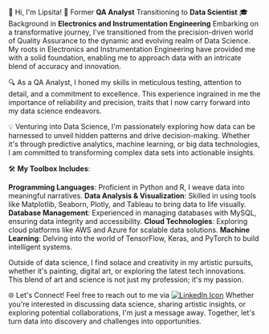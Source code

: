 👋 Hi, I'm Lipsita!
🌟 Former **QA Analyst** Transitioning to **Data Scientist**
🎓 Background in **Electronics and Instrumentation Engineering**
Embarking on a transformative journey, I've transitioned from the precision-driven world of Quality Assurance to the dynamic and evolving realm of Data Science. My roots in Electronics and Instrumentation Engineering have provided me with a solid foundation, enabling me to approach data with an intricate blend of accuracy and innovation.

🔍 As a QA Analyst, I honed my skills in meticulous testing, attention to detail, and a commitment to excellence. This experience ingrained in me the importance of reliability and precision, traits that I now carry forward into my data science endeavors.

💡 Venturing into Data Science, I'm passionately exploring how data can be harnessed to unveil hidden patterns and drive decision-making. Whether it's through predictive analytics, machine learning, or big data technologies, I am committed to transforming complex data sets into actionable insights.

🛠️ **My Toolbox Includes**:

**Programming Languages**: Proficient in Python and R, I weave data into meaningful narratives.
**Data Analysis & Visualization**: Skilled in using tools like Matplotlib, Seaborn, Plotly, and Tableau to bring data to life visually.
**Database Management**: Experienced in managing databases with MySQL, ensuring data integrity and accessibility.
**Cloud Technologies**: Exploring cloud platforms like AWS and Azure for scalable data solutions.
**Machine Learning**: Delving into the world of TensorFlow, Keras, and PyTorch to build intelligent systems.

Outside of data science, I find solace and creativity in my artistic pursuits, whether it's painting, digital art, or exploring the latest tech innovations. This blend of art and science is not just my profession; it's my passion.

🌐 Let's Connect! 
Feel free to reach out to me via [![LinkedIn Icon]([URL_TO_YOUR_IMAGE](https://github.com/lipsitalt/lipsitalt/blob/main/LI-In-Bug.png?raw=true))](https://www.linkedin.com/in/yourprofile)
Whether you're interested in discussing data science, sharing artistic insights, or exploring potential collaborations, I'm just a message away. Together, let's turn data into discovery and challenges into opportunities.
